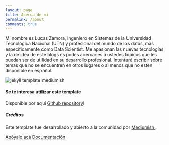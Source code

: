 ```yaml
---
layout: page
title: Acerca de mi
permalink: /about
comments: true
---
```


<div class="row justify-content-between">
<div class="col-md-8 pr-5">

<p>Mi nombre es Lucas Zamora, Ingeniero en Sistemas de la Universidad Tecnológica Nacional (UTN) y profesional del mundo de los datos, más específicamente como Data Scientist. Me apasionan las nuevas tecnologías
y la de idea de este blogs es podes acercarles a ustedes tópicos que les puedan ser de utilidad en su desarrollo profesional. Intentaré escribir sobre
temas que no se encuentren en otros lugares o al menos que no esten disponible en español.</p>

<p class="mb-5"><img class="shadow-lg" src="{{site.baseurl}}/assets/images/background.jpg" alt="jekyll template mediumish" /></p>

<h4>Se te interesa utilizar este template</h4>

<p>Disponible por aquí <a href="https://github.com/wowthemesnet/mediumish-theme-jekyll">Github repository</a>!</p>

</div>

<div class="col-md-4">

<div class="sticky-top sticky-top-80">
<h5>Créditos</h5>

<p>Este template fue desarrollado y abierto a la comunidad por <a target="_blank" href="https://github.com/wowthemesnet/mediumish-theme-jekyll">Mediumish <i class="fab fa-github"></i></a>.</p>

<a target="_blank" href="https://www.wowthemes.net/donate/" class="btn btn-danger">Apóyalo acá</a> <a target="_blank" href="https://bootstrapstarter.com/bootstrap-templates/template-mediumish-bootstrap-jekyll/" class="btn btn-warning">Documentación</a>

</div>
</div>
</div>
